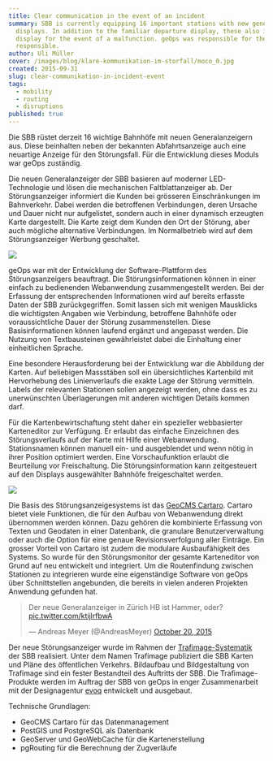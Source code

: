```yaml
---
title: Clear communication in the event of an incident
summary: SBB is currently equipping 16 important stations with new general displays.
  displays. In addition to the familiar departure display, these also include a new type of
  display for the event of a malfunction. geOps was responsible for the development of this module.
  responsible.
author: Uli Müller
cover: /images/blog/klare-kommunikation-im-storfall/moco_0.jpg
created: 2015-09-31
slug: clear-communikation-in-incident-event
tags:
  - mobility
  - routing
  - disruptions
published: true
---
```

Die SBB rüstet derzeit 16 wichtige Bahnhöfe mit neuen Generalanzeigern aus. Diese beinhalten neben der bekannten Abfahrtsanzeige auch eine neuartige Anzeige für den Störungsfall. Für die Entwicklung dieses Moduls war geOps zuständig.

Die neuen Generalanzeiger der SBB basieren auf moderner LED-Technologie und lösen die mechanischen Faltblattanzeiger ab. Der Störungsanzeiger informiert die Kunden bei grösseren Einschränkungen im Bahnverkehr. Dabei werden die betroffenen Verbindungen, deren Ursache und Dauer nicht nur aufgelistet, sondern auch in einer dynamisch erzeugten Karte dargestellt. Die Karte zeigt dem Kunden den Ort der Störung, aber auch mögliche alternative Verbindungen. Im Normalbetrieb wird auf dem Störungsanzeiger Werbung geschaltet.

![](/images/blog/klare-kommunikation-im-storfall/moco_bern_web.jpg)

geOps war mit der Entwicklung der Software-Plattform des Störungsanzeigers beauftragt. Die Störungsinformationen können in einer einfach zu bedienenden Webanwendung zusammengestellt werden. Bei der Erfassung der entsprechenden Informationen wird auf bereits erfasste Daten der SBB zurückgegriffen. Somit lassen sich mit wenigen Mausklicks die wichtigsten Angaben wie Verbindung, betroffene Bahnhöfe oder voraussichtliche Dauer der Störung zusammenstellen. Diese Basisinformationen können laufend ergänzt und angepasst werden. Die Nutzung von Textbausteinen gewährleistet dabei die Einhaltung einer einheitlichen Sprache.

Eine besondere Herausforderung bei der Entwicklung war die Abbildung der Karten. Auf beliebigen Massstäben soll ein übersichtliches Kartenbild mit Hervorhebung des Linienverlaufs die exakte Lage der Störung vermitteln. Labels der relevanten Stationen sollen angezeigt werden, ohne dass es zu unerwünschten Überlagerungen mit anderen wichtigen Details kommen darf.

Für die Kartenbewirtschaftung steht daher ein spezieller webbasierter Karteneditor zur Verfügung. Er erlaubt das einfache Einzeichnen des Störungsverlaufs auf der Karte mit Hilfe einer Webanwendung. Stationsnamen können manuell ein- und ausgeblendet und wenn nötig in ihrer Position optimiert werden. Eine Vorschaufunktion erlaubt die Beurteilung vor Freischaltung. Die Störungsinformation kann zeitgesteuert auf den Displays ausgewählter Bahnhöfe freigeschaltet werden.

![](/images/blog/klare-kommunikation-im-storfall/mocomap.png)

Die Basis des Störungsanzeigesystems ist das [GeoCMS Cartaro](http://cartaro.org). Cartaro bietet viele Funktionen, die für den Aufbau von Webanwendung direkt übernommen werden können. Dazu gehören die kombinierte Erfassung von Texten und Geodaten in einer Datenbank, die granulare Benutzerverwaltung oder auch die Option für eine genaue Revisionsverfolgung aller Einträge. Ein grosser Vorteil von Cartaro ist zudem die modulare Ausbaufähigkeit des Systems. So wurde für den Störungsmonitor der gesamte Karteneditor von Grund auf neu entwickelt und integriert. Um die Routenfindung zwischen Stationen zu integrieren wurde eine eigenständige Software von geOps über Schnittstellen angebunden, die bereits in vielen anderen Projekten Anwendung gefunden hat.

> Der neue Generalanzeiger in Zürich HB ist Hammer, oder? [pic.twitter.com/ktijlrfbwA](https://t.co/ktijlrfbwA)
> 
> — Andreas Meyer (@AndreasMeyer) [October 20, 2015](https://twitter.com/AndreasMeyer/status/656434347185217536)

Der neue Störungsanzeiger wurde im Rahmen der [Trafimage-Systematik](http://www.trafimage.ch) der SBB realisiert. Unter dem Namen Trafimage publiziert die SBB Karten und Pläne des öffentlichen Verkehrs. Bildaufbau und Bildgestaltung von Trafimage sind ein fester Bestandteil des Auftritts der SBB. Die Trafimage-Produkte werden im Auftrag der SBB von geOps in enger Zusammenarbeit mit der Designagentur [evoq](http://www.evoq.ch) entwickelt und ausgebaut.

Technische Grundlagen:

*   GeoCMS Cartaro für das Datenmanagement
*   PostGIS und PostgreSQL als Datenbank
*   GeoServer und GeoWebCache für die Kartenerstellung
*   pgRouting für die Berechnung der Zugverläufe
